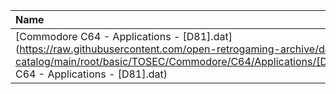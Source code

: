 |Name|Size|
|:---|---:|
|[Commodore C64 - Applications - [D81].dat](https://raw.githubusercontent.com/open-retrogaming-archive/dat-catalog/main/root/basic/TOSEC/Commodore/C64/Applications/[D81]/Commodore C64 - Applications - [D81].dat)|2763|
